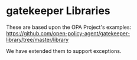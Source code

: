 # gatekeeper Libraries

These are based upon the OPA Project's examples: https://github.com/open-policy-agent/gatekeeper-library/tree/master/library

We have extended them to support exceptions. 
